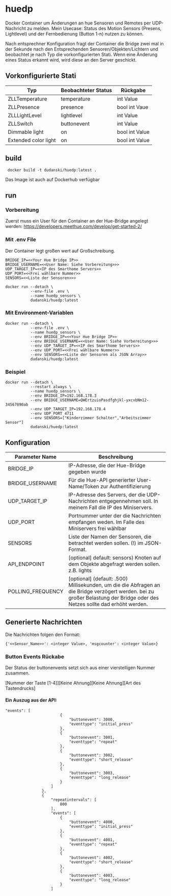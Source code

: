 # huedp
Docker Container um Änderungen an hue Sensoren und Remotes per UDP-Nachricht zu melden.
Mein Usecase: Status des Motion Sensors (Presens, Lightlevel) und der Fernbedienung (Button 1-n) nutzen zu können.

Nach entsprechner Konfiguration fragt der Container die Bridge zwei mal in der Sekunde nach den Entsprechenden Sensoren/Objekten/Lichtern und beobachtet je nach Typ die vorkonfigurierten Stati. Wenn eine Änderung eines Status erkannt wird, wird diese an den Server geschickt. 

## Vorkonfigurierte Stati

| Typ | Beobachteter Status | Rückgabe |
|-----|---------------------|----------|
| ZLLTemperature | temperature | int Value |
| ZLLPresence | presence | bool int Vaue |
| ZLLLightLevel | lightlevel | int Value
| ZLLSwitch | buttonevent | int Value |
| Dimmable light | on | bool int Value |
| Extended color light | on | bool int Value |


## build

```
 docker build -t dudanski/huedp:latest .
```

Das Image ist auch auf Dockerhub verfügbar

## run 

### Vorbereitung

Zuerst muss ein User für den Container an der Hue-Bridge angelegt werden:
https://developers.meethue.com/develop/get-started-2/

### Mit .env File 

Der Container legt großen wert auf Großschreibung. 
```
BRIDGE_IP=<<Your Hue Bridge IP>>
BRIDGE_USERNAME=<<User Name: Siehe Vorbereitung>>>
UDP_TARGET_IP=<<IP des Smarthome Servers>>
UDP_PORT=<<Frei wählbare Nummer>>
SENSORS=<<Liste der Sensoren>>>
```

```
docker run --detach \
           --env-file .env \
           --name huedp_sensors \
           dudanski/huedp:latest
```

### Mit Environment-Variablen

```
docker run --detach \
           --env-file .env \
           --name huedp_sensors \
           --env BRIDGE_IP=<<Your Hue Bridge IP>>
           --env BRIDGE_USERNAME=<<User Name: Siehe Vorbereitung>>>
           --env UDP_TARGET_IP=<<IP des Smarthome Servers>>
           --env UDP_PORT=<<Frei wählbare Nummer>>
           --env SENSORS=<<Liste der Sensoren als JSON Array>>
           dudanski/huedp:latest
```

### Beispiel

```
docker run --detach \
           --restart always \
           --name huedp_sensors \
           --env BRIDGE_IP=192.168.178.3
           --env BRIDGE_USERNAME=QWErtzuioPasdfghjkl-yxcvbNm12-34567890ab
           --env UDP_TARGET_IP=192.168.178.4
           --env UDP_PORT 4711
           --env SENSORS=["Kinderzimmer Schalter","Arbeitszimmer Sensor"]
           dudanski/huedp:latest
```



## Konfiguration

| Parameter Name | Beschreibung |
|----------------|--------------|
| BRIDGE_IP | IP-Adresse, die der Hue-Bridge gegeben wurde |
| BRIDGE_USERNAME | Für die Hue-API generierter User-Name/Token zur Authentifizierung |
| UDP_TARGET_IP | IP-Adresse des Servers, der die UDP-Nachrichten entgegennehmen soll. In meinem Fall die IP des Miniservers. |
| UDP_PORT | Portnummer unter der die Nachrichten empfangen weden. Im Falle des Miniservers frei wählbar |
| SENSORS | Liste der Namen der Sensoren, die betrachtet werden sollen. (!) im JSON-Format. |
| API_ENDPOINT | [optional] default: sensors) Knoten auf dem Objekte abgefragt werden sollen. z.B. lights | 
| POLLING_FREQUENCY | [optional] (default: .500) Millisekunden, um die die Abfragen an die Bridge verzögert werden. bei zu großer Belastung der Bridge oder des Netzes sollte dad erhöht werden.| 

## Generierte Nachrichten

Die Nachrichten folgen den Format:
```
{'<<Sensor_Name>>': <integer Value>, 'msgcounter': <integer Value>}
```


### Button Events Rückabe
Der Status der buttonenvents setzt sich aus einer vierstelligen Nummer zusammen. 

[Nummer der Taste [1-4]][Keine Ahnung][Keine Ahnung][Art des Tastendrucks]

#### Ein Auszug aus der API:

```
"events": [
						{
							"buttonevent": 3000,
							"eventtype": "initial_press"
						},
						{
							"buttonevent": 3001,
							"eventtype": "repeat"
						},
						{
							"buttonevent": 3002,
							"eventtype": "short_release"
						},
						{
							"buttonevent": 3003,
							"eventtype": "long_release"
						}
					]
				},
				{
					"repeatintervals": [
						800
					],
					"events": [
						{
							"buttonevent": 4000,
							"eventtype": "initial_press"
						},
						{
							"buttonevent": 4001,
							"eventtype": "repeat"
						},
						{
							"buttonevent": 4002,
							"eventtype": "short_release"
						},
						{
							"buttonevent": 4003,
							"eventtype": "long_release"
						}
					]
```